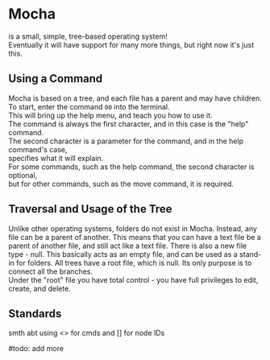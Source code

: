 # Mocha
is a small, simple, tree-based operating system!  
Eventually it will have support for many more things, but right now it's just this.  
## Using a Command
Mocha is based on a tree, and each file has a parent and may have children.  
To start, enter the command `00` into the terminal.  
This will bring up the help menu, and teach you how to use it.  
The command is always the first character, and in this case is the "help" command.  
The second character is a parameter for the command, and in the help command's case,  
specifies what it will explain.  
For some commands, such as the help command, the second character is optional,  
but for other commands, such as the move command, it is required.
## Traversal and Usage of the Tree
Unlike other operating systems, folders do not exist in Mocha.
Instead, any file can be a parent of another.
This means that you can have a text file be a parent of another file, and still act like a text file.
There is also a new file type - null. This basically acts as an empty file, and can be used as a stand-in for folders.
All trees have a root file, which is null. Its only purpose is to connect all the branches.  
Under the "root" file you have total control - you have full privileges to edit, create, and delete.  
## Standards
smth abt using <> for cmds and [] for node IDs

#todo: add more
